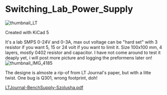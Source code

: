 # Switching_Lab_Power_Supply

![thumbnail_LT](https://github.com/Melkutt/Switching_Lab_Power_Supply/assets/50807637/e238cbda-3482-45fd-a467-386931349b6c)

Created with KiCad 5

It's a lab SMPS 0-24V and 0-3A, max out voltage can be "hard set" with 3 resistor if you want 5, 15 or 24 volt if you want to limit it.
Size 100x100 mm, 4 layers, mostly 0402 resistor and capacitor.
I have not come around to test it deaply yet, i will post more picture and logging the preformens later on!
![thumbnail_IMG_4185](https://github.com/Melkutt/Switching_Lab_Power_Supply/assets/50807637/fa01e24b-3fcf-41fc-b274-e4a4bf9b2f5f)


The designe is almoste a rip-of from LT Journal's paper, but with a litte twist.
One bug is Q301, wrong footprint, doh!

[LTJournal-BenchSupply-Szolusha.pdf](https://github.com/Melkutt/Switching_Lab_Power_Supply/files/12388137/LTJournal-BenchSupply-Szolusha.pdf)
